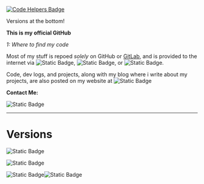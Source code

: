 [![Code Helpers Badge](https://www.codetriage.com/codetriage/codetriage/badges/users.svg)](https://codetriage.com/codetriage/codetriage)

Versions at the bottom!

**This is my official GitHub** 

*1: Where to find my code*

Most of my stuff is repoed *solely* on GitHub or [GitLab](https://gitlab.com/ionicmage), and is provided to the internet via ![Static Badge](https://img.shields.io/badge/Vercel-orange), ![Static Badge](https://img.shields.io/badge/Heroku-purple), or ![Static Badge](https://img.shields.io/badge/PythonAnywhere-red). 

Code, dev logs, and projects, along with my blog where i write about my projects, are also posted on my website at ![Static Badge](https://img.shields.io/badge/ionicmage.com-blue)

**Contact Me:**

![Static Badge](https://img.shields.io/badge/john%40ionicmage.com-blue)

----

# Versions

![Static Badge](https://img.shields.io/badge/Projects_In_Docs%3A-One-blue)

![Static Badge](https://img.shields.io/badge/Website_Version-V_0.5-blue)

![Static Badge](https://img.shields.io/badge/The_SPD_Version:%3A-Release-blue)![Static Badge](https://img.shields.io/badge/Status-Finished-blue)

